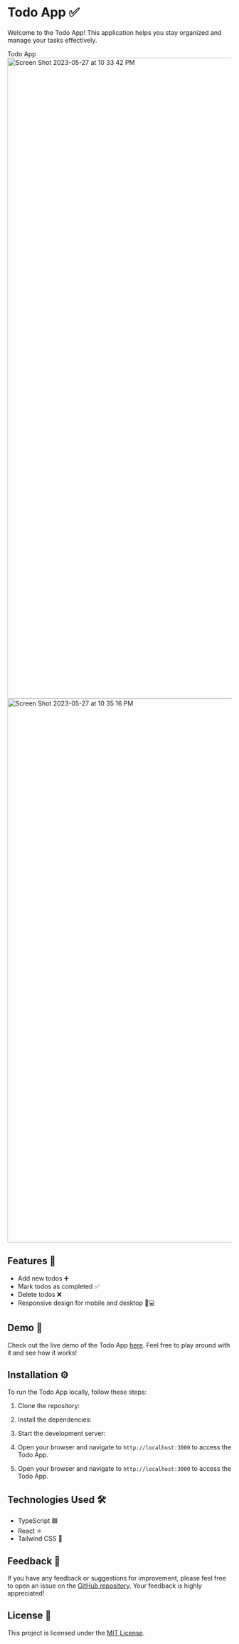 # Todo App ✅

Welcome to the Todo App! This application helps you stay organized and manage your tasks effectively.

Todo App
<img width="1439" alt="Screen Shot 2023-05-27 at 10 33 42 PM" src="https://github.com/Fernandoleano/Todo-App-TS/assets/68082556/86e4e27e-b0d4-4862-872e-120a82ae0af9">
<img width="1221" alt="Screen Shot 2023-05-27 at 10 35 16 PM" src="https://github.com/Fernandoleano/Todo-App-TS/assets/68082556/aa10be4a-efba-4e12-9c2f-af2c0f958e4f">

## Features 🚀

- Add new todos ➕
- Mark todos as completed ✅
- Delete todos ❌
- Responsive design for mobile and desktop 📱💻

## Demo 🎥

Check out the live demo of the Todo App [here](https://todo-app-ts-three.vercel.app/). Feel free to play around with it and see how it works!

## Installation ⚙️

To run the Todo App locally, follow these steps:

1. Clone the repository:

2. Install the dependencies:

3. Start the development server:

4. Open your browser and navigate to `http://localhost:3000` to access the Todo App.


4. Open your browser and navigate to `http://localhost:3000` to access the Todo App.

## Technologies Used 🛠️

- TypeScript 🟦
- React ⚛️
- Tailwind CSS 🌈

## Feedback 📝

If you have any feedback or suggestions for improvement, please feel free to open an issue on the [GitHub repository](https://github.com/fernandoleano/todo-app). Your feedback is highly appreciated!

## License 📄

This project is licensed under the [MIT License](LICENSE).

